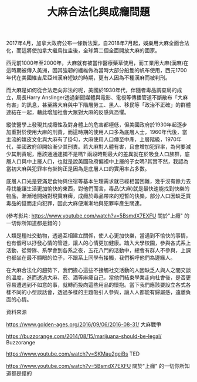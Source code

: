 ﻿---
layout: post
title: "大麻合法化與成癮問題"
img:
tag: [大麻, 成癮, 經濟前瞻議題 ]
---

2017年4月，加拿大政府公布一條新法案，自2018年7月起，娛樂用大麻全面合法化，而這將使加拿大繼烏拉圭後，全球第二個全面開放大麻的國家。

西元前1000年至2000年，大麻就有被當作醫療藥草使用，而工業用大麻(漢麻)在這時期被傳入美洲，因其強韌的纖維做為當時大部分船隻的帆布使用，西元1700年代在美國維吉尼亞州漢麻短缺的時期，更有人因為不種漢麻而被判刑。

而大麻是如何從合法走向非法的呢，美國於1930年代，伴隨者毒品調查局的成立，局長Harry Anslinger透過新聞媒體與電影、電視等傳播管道不斷散布「大麻有害」的訊息，甚至將大麻與中下階層勞工、黑人、移民等「政治不正確」的群體連結在一起，藉此增加社會大眾對大麻的反感與恐懼。

縱使醫學上發現其成癮性及對身體上的危害都極低，但美國政府於1930年起逐步加重對於使用大麻的刑責，而這時期的使用人口多為底層人士，1960年代後，當主流的嬉皮文化與大麻有了掛勾，大麻使用人口傳至中產，上層階級，1970年代，美國政府卻開始漸少其刑責。若大麻對人體有害，且會增加犯罪率，為何要減少其刑責呢，應該通通逮捕不是嗎? 兩段時期最大的差異就在於吸食人口族群，底層人口與中上層人口，也就是說美國政府偏袒中上層的子女嗎?其實不然，我認為當初大麻與犯罪率有掛鉤正是因為是底層人口的實用率占多數。

底層人口光是要滿足食物與住宿等基本生理需求就已經相當困難，幾乎沒有餘力去尋找能讓生活更加愉快的東西，對他們而言，毒品(大麻)就是最快速能找到快樂的物品，漸漸地開始對現實麻痺，成癮於毒品帶來的短暫的快樂，部分人口因缺乏買毒品的錢而走向犯罪，因此大麻便漸漸地與犯罪率產生關連。

(參考影片: https://www.youtube.com/watch?v=5BsmdX7EXFU 關於"上癮" 的一切你所知道都是錯的  )

人類是種社交動物，透過互相建立關係，使人心更加快樂，當遇到不愉快的事情，也有個可以抒發心情的管道，讓人的心情更加健康。踏入大學校園，參與各式系上活動，從營隊、系學會到各系之夜，五花八門的活動中，總會有群人不參與，上課也都坐在最不顯眼的位子，不跟系上同學有接觸，我們稱呼他們為邊緣人。

在大麻合法化的趨勢下，我們擔心這些不接觸社交活動的人因缺乏人與人之間交談的溫度，進而透過大麻、菸、酒等麻痺自己，當他們結束學業走向社會後，是否更容易遭遇到不如意的事，就轉而投向這些用品的懷抱。當下我們應該要設立各式各樣不同的小型談話會，透過多樣的主題吸引人參與，讓人人都能有歸屬感，遠離負面的心情。


資料來源

https://www.golden-ages.org/2016/09/06/2016-08-31/ 大麻戰爭

https://buzzorange.com/2014/08/15/marijuana-should-be-legal/ Buzzorange

https://www.youtube.com/watch?v=SKMau2geiBs TED

https://www.youtube.com/watch?v=5BsmdX7EXFU 關於"上癮" 的一切你所知道都是錯的

